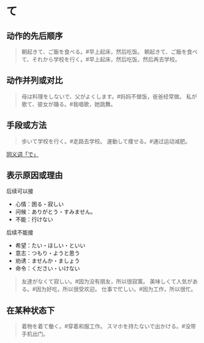 # て

## 动作的先后顺序

> 朝起きて、ご飯を食べる。#早上起床，然后吃饭。
> 朝起きて、ご飯を食べて、それから学校を行く。#早上起床，然后吃饭，然后再去学校。

## 动作并列或对比

> 母は料理をしないで、父がよくします。#妈妈不做饭，爸爸经常做。
> 私が歌て、彼女が踊る。#我唱歌，她跳舞。

## 手段或方法

> 歩いて学校を行く。#走路去学校。
> 運動して痩せる。#通过运动减肥。

[同义词「で」](#で)

## 表示原因或理由

后续可以接

- 心情：困る・寂しい
- 问候：ありがとう・すみません。
- 不能：行けない

后续不能接

- 希望：たい・ほしい・といい
- 意志：つもり・ようと思う
- 劝诱：ませんか・ましょう
- 命令：ください・いけない

> 友達がなくて寂しい。#因为没有朋友，所以很寂寞。
> 美味しくて人気がある。#因为好吃，所以很受欢迎。
> 仕事で忙しい。#因为工作，所以很忙。

## 在某种状态下

> 着物を着て働く。#穿着和服工作。
> スマホを持たないで出かける。#没带手机出门。
